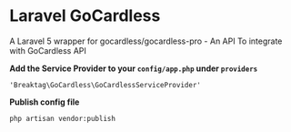 # Laravel GoCardless

A Laravel 5 wrapper for gocardless/gocardless-pro - An API To integrate with GoCardless API

**Add the Service Provider to your ```config/app.php``` under ```providers```**

    'Breaktag\GoCardless\GoCardlessServiceProvider'

 **Publish config file**

    php artisan vendor:publish